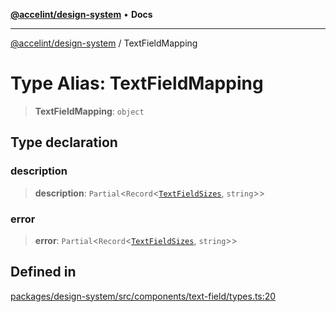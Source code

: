[**@accelint/design-system**](../README.md) • **Docs**

***

[@accelint/design-system](../README.md) / TextFieldMapping

# Type Alias: TextFieldMapping

> **TextFieldMapping**: `object`

## Type declaration

### description

> **description**: `Partial`\<`Record`\<[`TextFieldSizes`](TextFieldSizes.md), `string`\>\>

### error

> **error**: `Partial`\<`Record`\<[`TextFieldSizes`](TextFieldSizes.md), `string`\>\>

## Defined in

[packages/design-system/src/components/text-field/types.ts:20](https://github.com/gohypergiant/standard-toolkit/blob/258694cea8ed8bbd956b3cf5da47c2c9debcf127/packages/design-system/src/components/text-field/types.ts#L20)
